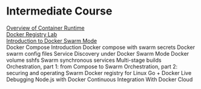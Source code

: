 # Intermediate Course

[Overview of Container Runtime](https://github.com/collabnix/dockerlabs/tree/master/intermediate/contaner-runtimes)<br>
[Docker Registry Lab](https://github.com/collabnix/dockerlabs/tree/master/intermediate/registry)<br>
[Introduction to Docker Swarm Mode](https://github.com/collabnix/dockerlabs/tree/master/intermediate/swarm-mode)<br>
Docker Compose Introduction
Docker compose with swarm secrets
Docker swarm config files 
Service Discovery under Docker Swarm Mode 
Docker volume sshfs 
Swarm synchronous services 
Multi-stage builds 
Orchestration, part 1: from Compose to Swarm 
Orchestration, part 2: securing and operating Swarm 
Docker registry for Linux
Go + Docker 
Live Debugging Node.js with Docker
Continuous Integration With Docker Cloud
